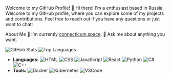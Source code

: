 Welcome to my GitHub Profile! 👋
Hi there! I'm a enthusiast based in Russia. Welcome to my GitHub profile, where you can explore some of my projects and contributions. Feel free to reach out if you have any questions or just want to chat!

About Me
🌱 I’m currently [connecticum.space](https://github.com/connecticum).
💬 Ask me about anything you want.

<!-- GitHub Stats & Top Languages -->
![GitHub Stats](https://github-readme-stats.vercel.app/api?username=yourusername&show_icons=true&theme=dark)
![Top Languages](https://github-readme-stats.vercel.app/api/top-langs/?username=yourusername&layout=compact&theme=dark)

<!-- Skills -->
- **Languages:** ![HTML](https://img.shields.io/badge/-HTML-orange?style=flat&logo=html5&logoColor=white) ![CSS](https://img.shields.io/badge/-CSS-blue?style=flat&logo=css3&logoColor=white) ![JavaScript](https://img.shields.io/badge/-JavaScript-yellow?style=flat&logo=javascript&logoColor=white) ![React](https://img.shields.io/badge/-React-blue?style=flat&logo=react&logoColor=white) ![Python](https://img.shields.io/badge/-Python-blue?style=flat&logo=python&logoColor=white) ![C#](https://img.shields.io/badge/-C%23-blue?style=flat&logo=c-sharp&logoColor=white) ![C++](https://img.shields.io/badge/-C++-blue?style=flat&logo=c%2B%2B&logoColor=white)
- **Tools:** ![Docker](https://img.shields.io/badge/-Docker-blue?style=flat&logo=docker&logoColor=white) ![Kubernetes](https://img.shields.io/badge/-Kubernetes-blue?style=flat&logo=kubernetes&logoColor=white) ![VSCode](https://img.shields.io/badge/-VSCode-blue?style=flat&logo=visual-studio-code&logoColor=white)
